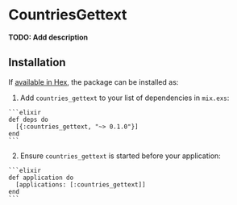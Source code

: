 # CountriesGettext

**TODO: Add description**

## Installation

If [available in Hex](https://hex.pm/docs/publish), the package can be installed as:

  1. Add `countries_gettext` to your list of dependencies in `mix.exs`:

    ```elixir
    def deps do
      [{:countries_gettext, "~> 0.1.0"}]
    end
    ```

  2. Ensure `countries_gettext` is started before your application:

    ```elixir
    def application do
      [applications: [:countries_gettext]]
    end
    ```

